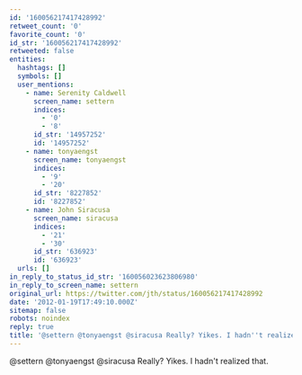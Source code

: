 ```yaml
---
id: '160056217417428992'
retweet_count: '0'
favorite_count: '0'
id_str: '160056217417428992'
retweeted: false
entities:
  hashtags: []
  symbols: []
  user_mentions:
    - name: Serenity Caldwell
      screen_name: settern
      indices:
        - '0'
        - '8'
      id_str: '14957252'
      id: '14957252'
    - name: tonyaengst
      screen_name: tonyaengst
      indices:
        - '9'
        - '20'
      id_str: '8227852'
      id: '8227852'
    - name: John Siracusa
      screen_name: siracusa
      indices:
        - '21'
        - '30'
      id_str: '636923'
      id: '636923'
  urls: []
in_reply_to_status_id_str: '160056023623806980'
in_reply_to_screen_name: settern
original_url: https://twitter.com/jth/status/160056217417428992
date: '2012-01-19T17:49:10.000Z'
sitemap: false
robots: noindex
reply: true
title: '@settern @tonyaengst @siracusa Really? Yikes. I hadn''t realized that.'
---
```


@settern @tonyaengst @siracusa Really? Yikes. I hadn't realized that.